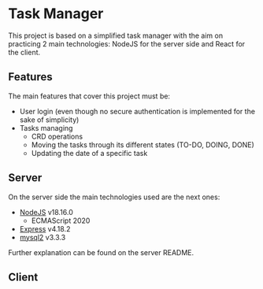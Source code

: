 # Task Manager

This project is based on a simplified task manager with the aim on practicing 2 main technologies: NodeJS for the server side and React for the client.

## Features

The main features that cover this project must be:

* User login (even though no secure authentication is implemented for the sake of simplicity)
* Tasks managing
    * CRD operations
    * Moving the tasks through its different states (TO-DO, DOING, DONE)
    * Updating the date of a specific task


## Server

On the server side the main technologies used are the next ones: 

* [NodeJS](https://nodejs.org/dist/latest-v18.x/docs/api/) v18.16.0
    * ECMAScript 2020
* [Express](https://expressjs.com/) v4.18.2
* [mysql2](https://github.com/sidorares/node-mysql2) v3.3.3

Further explanation can be found on the server README.


## Client




